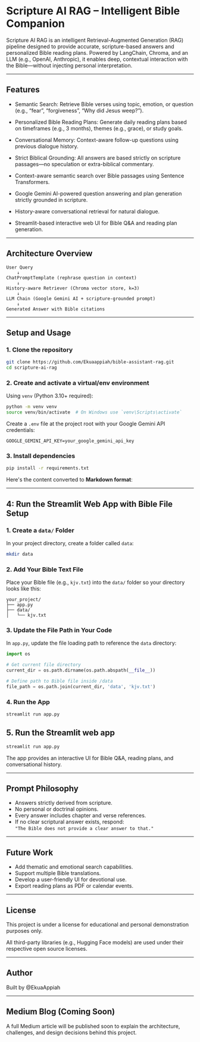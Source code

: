 # Scripture AI RAG – Intelligent Bible Companion

Scripture AI RAG is an intelligent Retrieval-Augmented Generation (RAG) pipeline designed to provide accurate, scripture-based answers and personalized Bible reading plans. Powered by LangChain, Chroma, and an LLM (e.g., OpenAI, Anthropic), it enables deep, contextual interaction with the Bible—without injecting personal interpretation.

---

## Features

- Semantic Search: Retrieve Bible verses using topic, emotion, or question (e.g., “fear”, “forgiveness”, “Why did Jesus weep?”).
- Personalized Bible Reading Plans: Generate daily reading plans based on timeframes (e.g., 3 months), themes (e.g., grace), or study goals.
- Conversational Memory: Context-aware follow-up questions using previous dialogue history.
- Strict Biblical Grounding: All answers are based strictly on scripture passages—no speculation or extra-biblical commentary.

- Context-aware semantic search over Bible passages using Sentence Transformers.
- Google Gemini AI-powered question answering and plan generation strictly grounded in scripture.
- History-aware conversational retrieval for natural dialogue.
- Streamlit-based interactive web UI for Bible Q&A and reading plan generation.

---

## Architecture Overview

```
User Query
    ↓
ChatPromptTemplate (rephrase question in context)
    ↓
History-aware Retriever (Chroma vector store, k=3)
    ↓
LLM Chain (Google Gemini AI + scripture-grounded prompt)
    ↓
Generated Answer with Bible citations
```

---

## Setup and Usage

### 1. Clone the repository

```bash
git clone https://github.com/Ekuaappiah/bible-assistant-rag.git
cd scripture-ai-rag
```

### 2. Create and activate a virtual/env environment

Using `venv` (Python 3.10+ required):

```bash
python -m venv venv
source venv/bin/activate  # On Windows use `venv\Scripts\activate`
```


Create a `.env` file at the project root with your Google Gemini API credentials:

```env
GOOGLE_GEMINI_API_KEY=your_google_gemini_api_key
```

### 3. Install dependencies

```bash
pip install -r requirements.txt
```

Here's the content converted to **Markdown format**:

---

##  4: Run the Streamlit Web App with Bible File Setup

### 1. Create a `data/` Folder

In your project directory, create a folder called `data`:

```bash
mkdir data
```

### 2. Add Your Bible Text File

Place your Bible file (e.g., `kjv.txt`) into the `data/` folder so your directory looks like this:

```
your_project/
├── app.py
├── data/
│   └── kjv.txt
```

### 3. Update the File Path in Your Code

In `app.py`, update the file loading path to reference the `data` directory:

```python
import os

# Get current file directory
current_dir = os.path.dirname(os.path.abspath(__file__))

# Define path to Bible file inside /data
file_path = os.path.join(current_dir, 'data', 'kjv.txt')
```

### 4. Run the App

```bash
streamlit run app.py
```


## 5. **Run the Streamlit web app**

```bash
streamlit run app.py
```

The app provides an interactive UI for Bible Q&A, reading plans, and conversational history.

---

## Prompt Philosophy

- Answers strictly derived from scripture.
- No personal or doctrinal opinions.
- Every answer includes chapter and verse references.
- If no clear scriptural answer exists, respond:  
  `"The Bible does not provide a clear answer to that."`

---

## Future Work

- Add thematic and emotional search capabilities.
- Support multiple Bible translations.
- Develop a user-friendly UI for devotional use.
- Export reading plans as PDF or calendar events.

---

## License

This project is under a license for educational and personal demonstration purposes only.

All third-party libraries (e.g., Hugging Face models) are used under their respective open source licenses.

---

## Author

Built by @EkuaAppiah

---

## Medium Blog (Coming Soon)

A full Medium article will be published soon to explain the architecture, challenges, and design decisions behind this project.

